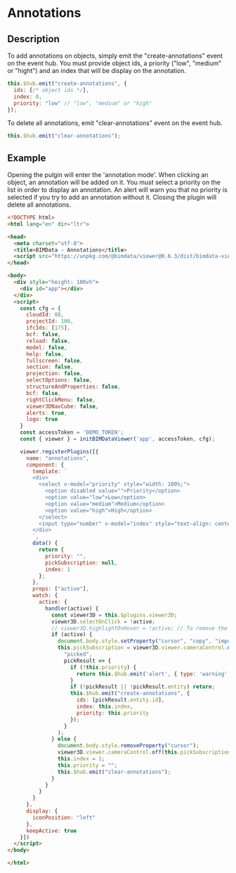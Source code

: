 # Annotations

## Description

To add annotations on objects, simply emit the "create-annotations" event on the event hub. You must provide object ids, a priority ("low", "medium" or "hight") and an index that will be display on the annotation.

```javascript
this.$hub.emit("create-annotations", {
  ids: [/* object ids */],
  index: 0,
  priority: "low" // "low", "medium" or "high"
});
```

To delete all annotations, emit "clear-annotations" event on the event hub.

```javascript
this.$hub.emit("clear-annotations");
```

## Example

Opening the pulgin will enter the 'annotation mode'. When clicking an object, an annotation will be added on it. You must select a priority on the list in order to display an annotation. An alert will warn you that no priority is selected if you try to add an annotation without it.
Closing the plugin will delete all annotations.

```html
<!DOCTYPE html>
<html lang="en" dir="ltr">

<head>
  <meta charset="utf-8">
  <title>BIMData - Annotations</title>
  <script src="https://unpkg.com/@bimdata/viewer@0.6.3/dist/bimdata-viewer.min.js" charset="utf-8"></script>
</head>

<body>
  <div style="height: 100vh">
    <div id="app"></div>
  </div>
  <script>
    const cfg = {
      cloudId: 88,
      projectId: 100,
      ifcIds: [175],
      bcf: false,
      reload: false,
      model: false,
      help: false,
      fullscreen: false,
      section: false,
      projection: false,
      selectOptions: false,
      structureAndProperties: false,
      bcf: false,
      rightClickMenu: false,
      viewer3DNavCube: false,
      alerts: true,
      logo: true
    }
    const accessToken = 'DEMO_TOKEN';
    const { viewer } = initBIMDataViewer('app', accessToken, cfg);

    viewer.registerPlugins([{
      name: "annotations",
      component: {
        template: `
        <div>
          <select v-model="priority" style="width: 100%;">
            <option disabled value="">Priority</option>
            <option value="low">Low</option>
            <option value="medium">Medium</option>
            <option value="high">High</option>
          </select>
          <input type="number" v-model="index" style="text-align: center;">
        </div>
        `,
        data() {
          return {
            priority: "",
            pickSubscription: null,
            index: 1
          };
        },
        props: ["active"],
        watch: {
          active: {
            handler(active) {
              const viewer3D = this.$plugins.viewer3D;
              viewer3D.selectOnClick = !active;
              // viewer3D.highlightOnHover = !active; // To remove the highlight on hover
              if (active) {
                document.body.style.setProperty("cursor", "copy", "important");
                this.pickSubscription = viewer3D.viewer.cameraControl.on(
                  "picked",
                  pickResult => {
                    if (!this.priority) {
                      return this.$hub.emit('alert', { type: 'warning', message: 'You must select a priority.' });
                    }
                    if (!pickResult || !pickResult.entity) return;
                    this.$hub.emit("create-annotations", {
                      ids: [pickResult.entity.id],
                      index: this.index,
                      priority: this.priority
                    });
                  }
                );
              } else {
                document.body.style.removeProperty("cursor");
                viewer3D.viewer.cameraControl.off(this.pickSubscription);
                this.index = 1;
                this.priority = "";
                this.$hub.emit("clear-annotations");
              }
            }
          }
        }
      },
      display: {
        iconPosition: "left"
      },
      keepActive: true
    }])
  </script>
</body>

</html>
```
